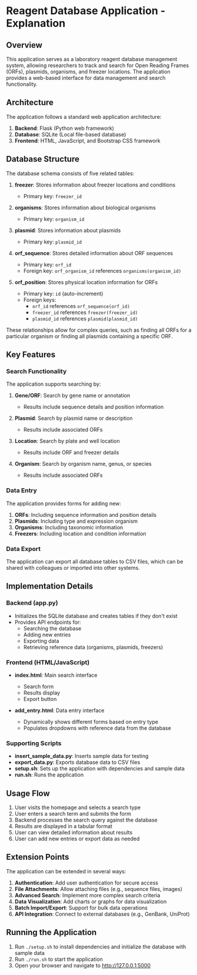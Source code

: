 # Reagent Database Application - Explanation

## Overview

This application serves as a laboratory reagent database management system, allowing researchers to track and search for Open Reading Frames (ORFs), plasmids, organisms, and freezer locations. The application provides a web-based interface for data management and search functionality.

## Architecture

The application follows a standard web application architecture:

1. **Backend**: Flask (Python web framework)
2. **Database**: SQLite (Local file-based database)
3. **Frontend**: HTML, JavaScript, and Bootstrap CSS framework

## Database Structure

The database schema consists of five related tables:

1. **freezer**: Stores information about freezer locations and conditions
   - Primary key: `freezer_id`

2. **organisms**: Stores information about biological organisms
   - Primary key: `organism_id`

3. **plasmid**: Stores information about plasmids
   - Primary key: `plasmid_id`

4. **orf_sequence**: Stores detailed information about ORF sequences
   - Primary key: `orf_id`
   - Foreign key: `orf_organism_id` references `organisms(organism_id)`

5. **orf_position**: Stores physical location information for ORFs
   - Primary key: `id` (auto-increment)
   - Foreign keys:
     - `orf_id` references `orf_sequence(orf_id)`
     - `freezer_id` references `freezer(freezer_id)`
     - `plasmid_id` references `plasmid(plasmid_id)`

These relationships allow for complex queries, such as finding all ORFs for a particular organism or finding all plasmids containing a specific ORF.

## Key Features

### Search Functionality

The application supports searching by:

1. **Gene/ORF**: Search by gene name or annotation
   - Results include sequence details and position information

2. **Plasmid**: Search by plasmid name or description
   - Results include associated ORFs

3. **Location**: Search by plate and well location
   - Results include ORF and freezer details

4. **Organism**: Search by organism name, genus, or species
   - Results include associated ORFs

### Data Entry

The application provides forms for adding new:

1. **ORFs**: Including sequence information and position details
2. **Plasmids**: Including type and expression organism
3. **Organisms**: Including taxonomic information
4. **Freezers**: Including location and condition information

### Data Export

The application can export all database tables to CSV files, which can be shared with colleagues or imported into other systems.

## Implementation Details

### Backend (app.py)

- Initializes the SQLite database and creates tables if they don't exist
- Provides API endpoints for:
  - Searching the database
  - Adding new entries
  - Exporting data
  - Retrieving reference data (organisms, plasmids, freezers)

### Frontend (HTML/JavaScript)

- **index.html**: Main search interface
  - Search form
  - Results display
  - Export button

- **add_entry.html**: Data entry interface
  - Dynamically shows different forms based on entry type
  - Populates dropdowns with reference data from the database

### Supporting Scripts

- **insert_sample_data.py**: Inserts sample data for testing
- **export_data.py**: Exports database data to CSV files
- **setup.sh**: Sets up the application with dependencies and sample data
- **run.sh**: Runs the application

## Usage Flow

1. User visits the homepage and selects a search type
2. User enters a search term and submits the form
3. Backend processes the search query against the database
4. Results are displayed in a tabular format
5. User can view detailed information about results
6. User can add new entries or export data as needed

## Extension Points

The application can be extended in several ways:

1. **Authentication**: Add user authentication for secure access
2. **File Attachments**: Allow attaching files (e.g., sequence files, images)
3. **Advanced Search**: Implement more complex search criteria
4. **Data Visualization**: Add charts or graphs for data visualization
5. **Batch Import/Export**: Support for bulk data operations
6. **API Integration**: Connect to external databases (e.g., GenBank, UniProt)

## Running the Application

1. Run `./setup.sh` to install dependencies and initialize the database with sample data
2. Run `./run.sh` to start the application
3. Open your browser and navigate to http://127.0.0.1:5000
